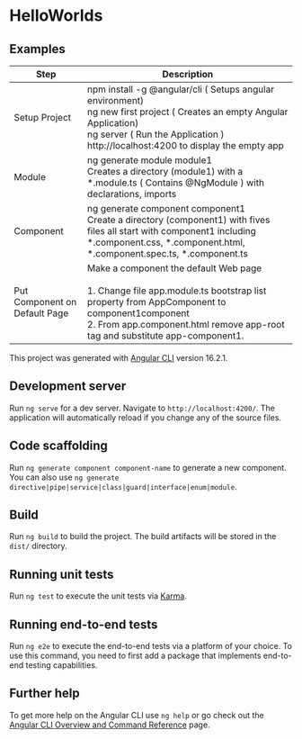 # HelloWorlds

## Examples

| Step                          | Description                                                                                                                                                                                                                 |
|-------------------------------|-----------------------------------------------------------------------------------------------------------------------------------------------------------------------------------------------------------------------------|
| Setup Project                 | npm install -g @angular/cli  ( Setups angular environment)<br/>ng new first project ( Creates an empty Angular Application)<br/>ng server ( Run the Application )<br>http://localhost:4200 to display the empty app         |
 | Module                        | ng generate module module1<br>Creates a directory (module1) with a *.module.ts ( Contains @NgModule ) with declarations, imports                                                                                            |
 | Component                     | ng generate component component1<br>Create a directory (component1) with fives files all start with component1 including *.component.css, *.component.html, *.component.spec.ts, *.component.ts                             |
 | Put Component on Default Page | Make a component the default Web page<br><br>1. Change file app.module.ts bootstrap list property from AppComponent to component1component<br>2. From app.component.html remove app-root tag and substitute app-component1. |


This project was generated with [Angular CLI](https://github.com/angular/angular-cli) version 16.2.1.

## Development server

Run `ng serve` for a dev server. Navigate to `http://localhost:4200/`. The application will automatically reload if you change any of the source files.

## Code scaffolding

Run `ng generate component component-name` to generate a new component. You can also use `ng generate directive|pipe|service|class|guard|interface|enum|module`.

## Build

Run `ng build` to build the project. The build artifacts will be stored in the `dist/` directory.

## Running unit tests

Run `ng test` to execute the unit tests via [Karma](https://karma-runner.github.io).

## Running end-to-end tests

Run `ng e2e` to execute the end-to-end tests via a platform of your choice. To use this command, you need to first add a package that implements end-to-end testing capabilities.

## Further help

To get more help on the Angular CLI use `ng help` or go check out the [Angular CLI Overview and Command Reference](https://angular.io/cli) page.

